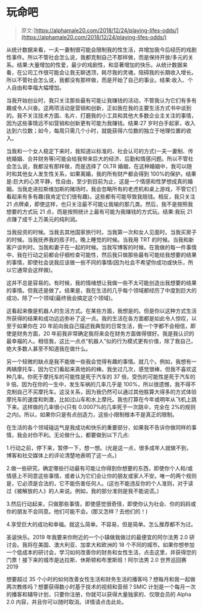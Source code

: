 # 玩命吧

> 原文:[https://alphamale20.com/2018/12/24/playing-lifes-odds/](https://alphamale20.com/2018/12/24/playing-lifes-odds/)

从统计数据来看，一夫一妻制很可能会限制我的性生活，并增加我今后经历的戏剧性事件。所以不管社会怎么说，我都克制自己不那样做，而是保持开放/多元的关系。结果:大量增加的性爱，最少的戏剧性，和显著增加的快乐。从统计数据来看，在公司工作很可能会让我无聊透顶，耗尽我的灵魂，阻碍我的长期收入增长。所以不管社会怎么说，我都没有那样做，而是开始了自己的事业。结果:收入、个人自由和幸福大幅增加。

当我开始创业时，我只关注那些最有可能让我赚钱的活动，不管我认为它们有多有趣或令人兴奋。这两项活动是营销和创新，正如我在我的主要生活方式书中谈到的。我不关注技术方面、名片、打磨我的小工具和其他大多数企业主关注的事情，因为这些事情远不如营销和创新更有可能为我赚钱。结果:27 岁时白手起家，收入达到六位数；如今，每周只需几个小时，就能获得六位数的独立于地理位置的收入。

当我和一个女人稳定下来时，我知道以标准的、社会认可的方式(一夫一妻制、传统婚姻、合并财务等)可能会给我带来巨大的经济、后勤和情感问题。所以不管社会怎么说，我都没有那样做，而是选择了 OLTR 婚姻，在这种婚姻中，我可以随时和其他女人发生性关系，如果离婚，我的所有财产都会得到 100%的保护。结果是:巨大的心灵平静，性自由，至少到目前为止，这是一个情感和性梦想成真的婚姻。当我走进拉斯维加斯的赌场时，我会忽略所有的老虎机和桌上游戏，不管它们看起来有多有趣(我肯定它们很有趣)。这些都有可能导致我赔钱。相反，我只关注 21 点牌桌，即使这样，也只关注最不可能让我输的那几类。然后，我不是按照我想要的方式玩 21 点，而是按照统计上最有可能为我赚钱的方式玩。结果:我玩 21 点赚了成千上万美元的纯利润。

当我投资的时候。当我去其他国家旅行时。当我第一次和女人见面时。当我买房子的时候。当我抚养我的孩子时。晚上睡觉的时候。当我用 TRT 的时候。当我和新客户谈判时。当我和妻子在一起的时候。当我写博客的时候。在我做的每一件事情中，我在行动之前都会仔细检查可能性，然后我只做那些最有可能给我想要的结果的事情，即使社会说我应该做一些不同的事情(因为社会不希望你成功或快乐，所以它通常会这样做)。

这并不总是容易的。有时候，我的情绪想让我做一些不太可能创造出我想要的结果的事情。但我还是做了。结果是，我在生活的几乎每个领域都经历了中度到巨大的成功，除了一个领域(最终我会搞定这个领域)。

这看起来像是机器人的生活方式。在某些方面，我想是的。但是你以这种方式生活所获得的结果和成功远远弥补了这一点。我的生活在各方面都是如此令人惊叹，以至于如果你在 20 年前向我自己描述我典型的日常生活，我一个字都不会相信，即使是财务方面，20 年前我非常确定我将来会在财务方面做得很好。我是我认识的最幸福的人。相信我，这比一点点“机器人”似的行为模式更有价值，除了我自己，绝大多数人甚至不知道我在做什么。

另一个轻微的缺点是我不能做一些我会觉得有趣的事情。就几个。例如，我想有一两辆摩托车，因为它们看起来真他妈的棒。我坐过几次，感觉很棒，但我不喜欢这种几率。你死于摩托车的可能性是死于汽车的 37 倍，受伤的可能性是死于汽车的 9 倍。因为在你的一生中，发生车祸的几率几乎是 100%，所以很遗憾，我不得不克制自己不买摩托车。这没关系，因为我仍然可以通过其他胜算大得多的方式体验摩托车的速度和刺激，比如过山车和水上摩托。我也打算在今年或明年从飞机上跳下来。这样做的几率很小(只有 0.0007%的几率死于一次跳伞，完全在 2%的规则之内)。所以，如果你只是有点创造力，这些小限制根本不是真正的限制。

在生活的各个领域碰运气是我成功和快乐的重要部分，如果我不告诉你做同样的事情，我会对你不利。无论做什么，都要做到以下几点:

1.行动之前，停下来，暂停一下，想一想。(光是这一点，很多成年人就做不到，博客和社交媒体上的评论清楚地表明了这一点。)

2.做一些研究，确定哪些行动最有可能让你得到你想要的东西，即使你个人和/或情感上不同意这些事情，或者认为它们会让你的朋友或家人不安。唯一的两个规则是，它必须是合法的，它不能伤害任何人。(这也不能违反你的个人准则，对于读过《被解放的人》的人来说。例如，我的部分准则是我不能说谎。)

3.然后行动起来，只做那些事情，即使感觉很奇怪，即使你认为社会、你的妈妈或你的朋友不会同意。他们可能不会。(那又怎样？去他们的！)

4.享受巨大的成功和幸福。就这么简单。不容易，但是简单。怎么推荐都不为过。

圣诞快乐。2019 年我要来你附近的一个小镇做我做过的最便宜的阿尔法男 2.0 研讨会。我将在美国、澳大利亚、加拿大和欧洲的 18 个不同的城市。如果你想参加一个低成本的研讨会，学习如何改善你的财务和女性生活，点击这里，并获得您的门票！接下来的城市是达拉斯、休斯顿和布里斯班！阿尔法男 2.0 世界巡回赛 2019

想要超过 35 个小时的如何改善女性生活和财务生活的播客吗？想每月和我一起做两次教练吗？想要获得数小时基于技术的视频和音频？SMIC 计划是一个每月一次的播客和辅导计划，只要你注册，你就可以获得大量独家的、仅限会员的 Alpha 2.0 内容，并且你可以随时取消。详情请点击此处。